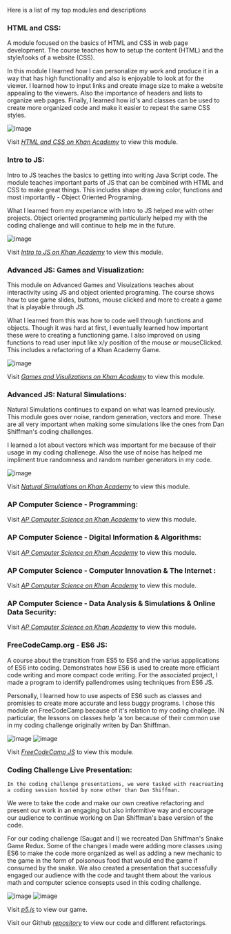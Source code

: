 Here is a list of my top modules and descriptions

 ### HTML and CSS:
 
 A module focused on the basics of HTML and CSS in web page development. The course teaches how to setup the content (HTML) and the style/looks of a website (CSS).
 
 In this module I learned how I can personalize my work and produce it in a way that has high functionality and also is enjoyable to look at for the viewer. I learned how to input links and create image size to make a website appealing to the viewers. Also the importance of headers and lists to organize web pages. Finally, I learned how id's and classes can be used to create more organized code and make it easier to repeat the same CSS styles.
 
![image](https://user-images.githubusercontent.com/36045753/114078901-86800880-9877-11eb-8884-90a889a7c87e.png)

Visit _[HTML and CSS on Khan Academy](https://www.khanacademy.org/computing/computer-programming/html-css)_  to view this module.

 ### Intro to JS:
 
 Intro to JS teaches the basics to getting into writing Java Script code. The module teaches important parts of JS that can be combined with HTML and CSS to make great things. This includes shape drawing color, functions and most importantly - Object Oriented Programing. 
 
 What I learned from my experiance with Intro to JS helped me with other projects. Object oriented programming particularly helped my with the coding challenge and will continue to help me in the future. 
 
 ![image](https://user-images.githubusercontent.com/36045753/114068899-672fae00-986c-11eb-9723-b919f9bd7e99.png)

Visit _[Intro to JS on Khan Academy](https://www.khanacademy.org/computing/computer-programming/programming)_  to view this module.

 ### Advanced JS: Games and Visualization:
 
This module on Advanced Games and Visuizations teaches about interactivity using JS and object oriented programing. The course shows how to use game slides, buttons, mouse clicked and more to create a game that is playable through JS.

What I learned from this was how to code well through functions and objects. Though it was hard at first, I eventually learned how important these were to creating a functioning game. I also improved on using functions to read user input like x/y position of the mouse or mouseClicked. This includes a refactoring of a Khan Academy Game. 

![image](https://user-images.githubusercontent.com/36045753/114076658-e45f2100-9874-11eb-9e1a-b8b58047bd10.png)

Visit _[Games and Visulizations on Khan Academy](https://www.khanacademy.org/computing/computer-programming/programming-games-visualizations)_  to view this module.

 ### Advanced JS: Natural Simulations:
 
 Natural Simulations continues to expand on what was learned previously. This module goes over noise, random generation, vectors and more. These are all very important when making some simulations like the ones from Dan Shiffman's coding challenges. 
 
 I learned a lot about vectors which was important for me because of their usage in my coding challenege. Also the use of noise has helped me impliment true randomness and random number generators in my code. 
 
![image](https://user-images.githubusercontent.com/36045753/114078439-ede98880-9876-11eb-922e-8ea8e617be2f.png)

Visit _[Natural Simulations on Khan Academy](https://www.khanacademy.org/computing/computer-programming/programming-natural-simulations)_  to view this module.

 ### AP Computer Science - Programming:

Visit _[AP Computer Science on Khan Academy](https://www.khanacademy.org/computing/ap-computer-science-principles)_  to view this module.

 ### AP Computer Science - Digital Information & Algorithms:
 
 Visit _[AP Computer Science on Khan Academy](https://www.khanacademy.org/computing/ap-computer-science-principles)_  to view this module.

 ### AP Computer Science - Computer Innovation & The Internet :
 
 Visit _[AP Computer Science on Khan Academy](https://www.khanacademy.org/computing/ap-computer-science-principles)_  to view this module.

 ### AP Computer Science - Data Analysis & Simulations & Online Data Security:
 
 Visit _[AP Computer Science on Khan Academy](https://www.khanacademy.org/computing/ap-computer-science-principles)_  to view this module.

 ### FreeCodeCamp.org - ES6 JS:

  A course about the transition from ES5 to ES6 and the varius appplications of ES6 into coding. 
Demonstrates how ES6 is used to create more efficiant code writing and more compact code writing.
For the associated project, I made a program to identify pallendromes using techniques from ES6 
JS.

  Personally, I learned how to use aspects of ES6 such as classes and promisies to create more accurate
and less buggy programs. I chose this module on FreeCodeCamp because of it's relation to my coding challege. 
IN particular, the lessons on classes help 'a ton because of their common use in my coding challenge
originally writen by Dan Shiffman. 

![image](https://user-images.githubusercontent.com/36045753/114060179-1c5d6880-9863-11eb-815d-4dcc50bfefe3.png)
![image](https://user-images.githubusercontent.com/36045753/114060250-31d29280-9863-11eb-9ec3-81180a1d91b7.png)

Visit _[FreeCodeCamp JS](https://www.freecodecamp.org/learn/javascript-algorithms-and-data-structures/#functional-programming)_  to view this module. 

 ### Coding Challenge Live Presentation:

    In the coding challenge presentations, we were tasked with reacreating a coding session hosted by none other than Dan Shiffman.
  We were to take the code and make our own creative refactoring and present our work in an engaging but also
  informitive way and encourage our audience to continue working on Dan Shiffman's base version of the code. 
  
   For our coding challenge (Saugat and I) we recreated Dan Shiffman's Snake Game Redux. Some of the changes I made were adding more classes using ES6 to make the code more organized as well as adding a new mechanic to the game in the form of poisonous food that would end the game if consumed by the snake. We also created a presentation that successfully engaged our audience with the code and taught them about the various math and computer science consepts used in this coding challenge. 
  
![image](https://user-images.githubusercontent.com/36045753/114063490-a6f39700-9866-11eb-9a2e-1f5b7eb94747.png)
![image](https://user-images.githubusercontent.com/36045753/114063522-b4a91c80-9866-11eb-936b-66259a91a22b.png)

Visit _[p5.js](https://editor.p5js.org/dmoor5/full/sRP1lhlTR)_  to view our game.

Visit our Github _[repository](https://github.com/saugatttt/Snake-Game/tree/dylan)_ to view our code and different refactorings. 
